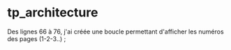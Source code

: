 # tp_architecture

Des lignes 66 à 76, j'ai créée une boucle permettant d'afficher les numéros des pages (1-2-3..) ;
